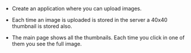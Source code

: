 * Create an application where you can upload images.

* Each time an image is uploaded is stored in the server a 40x40 thumbnail is stored also.

* The main page shows all the thumbnails. Each time you click in one of them you see the full image.

